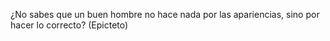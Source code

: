 ¿No sabes que un buen hombre no hace nada por las apariencias, sino por hacer lo correcto? (Epicteto)
